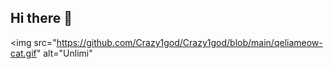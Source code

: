 ## Hi there 👋

<img src="https://github.com/Crazy1god/Crazy1god/blob/main/qeliameow-cat.gif" alt="Unlimi"
